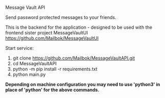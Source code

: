 Message Vault API

Send password protected messages to your friends.

This is the backend for the application - designed to be used with the frontend sister project MessageVaultUI https://github.com/Mailbok/MessageVaultUI

Start service:

1. git clone https://github.com/Mailbok/MessageVaultAPI.git
2. cd MessageVaultAPI
3. python -m pip install -r requirements.txt
4. python main.py

**Depending on machine configuration you may need to use 'python3' in place of 'python' for the above commands.**
